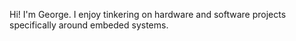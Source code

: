 Hi! I'm George. I enjoy tinkering on hardware and software projects specifically around embeded systems.
